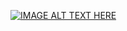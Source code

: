 [![IMAGE ALT TEXT HERE](https://img.youtube.com/vi/wQP08HTjh_o/0.jpg)](https://www.youtube.com/watch?v=wQP08HTjh_o)
